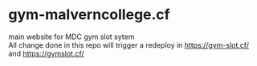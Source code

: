 # gym-malverncollege.cf
main website for MDC gym slot sytem<br>
All change done in this repo will trigger a redeploy in https://gym-slot.cf/ and https://gymslot.cf/
